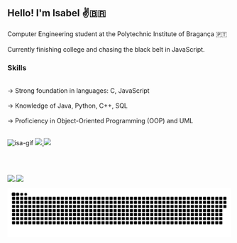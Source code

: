 ## Hello! I'm Isabel ✌️🇧🇷  
Computer Engineering student at the Polytechnic Institute of Bragança 🇵🇹  
<br/>Currently finishing college and chasing the black belt in JavaScript.  

### Skills  
<br/>-> Strong foundation in languages: C, JavaScript  
<br/>-> Knowledge of Java, Python, C++, SQL  
<br/>-> Proficiency in Object-Oriented Programming (OOP) and UML

<br/>

  <img alt="isa-gif" height="200" src="https://cdn.discordapp.com/attachments/845086001616912394/1340379707073626192/gifmaker_me.gif?ex=67b22561&is=67b0d3e1&hm=aa7ec92c3bcbbe168acd0f6670e660c1ce7c773cb481216b6ce92cd1c453ed4f&"/>

  <a href="mailto:isabel.irigon01@gmail.com">
    <img src="https://img.shields.io/badge/-Gmail-%23333?style=for-the-badge&logo=gmail&logoColor=white" target="_blank">
  </a>
  <a href="https://www.linkedin.com/in/isabel-irigon-salaberry-b414671a4/" target="_blank">
    <img src="https://img.shields.io/badge/-LinkedIn-%230077B5?style=for-the-badge&logo=linkedin&logoColor=white" target="_blank">
  </a>

<br/><br/>

<div>
  <a href="https://github.com/isalaberry">
    <img height="180em" align="center" src="https://github-readme-stats.vercel.app/api?username=isalaberry&show_icons=true&theme=material-palenight&include_all_commits=true&count_private=true"/>
    <img height="180em" align="center" src="https://github-readme-stats.vercel.app/api/top-langs/?username=isalaberry&layout=compact&langs_count=16&theme=material-palenight"/>
  </a>
</div>

![snake gif](https://github.com/isalaberry/isalaberry/blob/output/github-snake-dark.svg)




